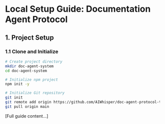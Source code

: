 # Local Setup Guide: Documentation Agent Protocol

## 1. Project Setup

### 1.1 Clone and Initialize
```bash
# Create project directory
mkdir doc-agent-system
cd doc-agent-system

# Initialize npm project
npm init -y

# Initialize Git repository
git init
git remote add origin https://github.com/AIWhisper/doc-agent-protocol-test.git
git pull origin main
```

[Full guide content...]